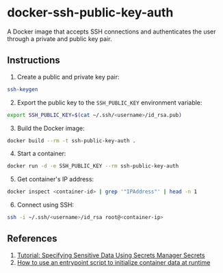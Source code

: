 # docker-ssh-public-key-auth

A Docker image that accepts SSH connections and authenticates the user
 through a private and public key pair.

## Instructions

1. Create a public and private key pair:
```bash
ssh-keygen
```

2. Export the public key to the `SSH_PUBLIC_KEY` environment variable:
```bash
export SSH_PUBLIC_KEY=$(cat ~/.ssh/<username>/id_rsa.pub)
```

3. Build the Docker image:
```bash
docker build --rm -t ssh-public-key-auth .
```

4. Start a container:
```bash
docker run -d -e SSH_PUBLIC_KEY --rm ssh-public-key-auth
```

5. Get container's IP address:
```bash
docker inspect <container-id> | grep '"IPAddress"' | head -n 1
```

6. Connect using SSH:
```bash
ssh -i ~/.ssh/<username>/id_rsa root@<container-ip>
```

## References

1. [Tutorial: Specifying Sensitive Data Using Secrets Manager Secrets][1]
2. [How to use an entrypoint script to initialize container data at runtime][2]

[1]: https://docs.aws.amazon.com/AmazonECS/latest/developerguide/specifying-sensitive-data-tutorial.html
[2]: https://success.docker.com/article/use-a-script-to-initialize-stateful-container-data
